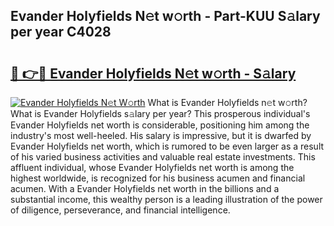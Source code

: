 ## Evander Holyfields N𝚎t w𝚘rth - Part-KUU S𝚊lary per year C4028

# <h2><a href="http://gc4a5av.nevu.top/?p=Evander+Holyfields">🔗 👉🔴 Evander Holyfields N𝚎t w𝚘rth - S𝚊lary</a></h2>

[![Evander Holyfields N𝚎t W𝚘rth](https://i.imgur.com/Oavwk0R.jpeg)](http://gc4a5av.nevu.top/?p=Evander+Holyfields)
What is Evander Holyfields n𝚎t w𝚘rth? What is Evander Holyfields s𝚊lary per year?
This prosperous individual's Evander Holyfields net worth is considerable, positioning him among the industry's most well-heeled. His salary is impressive, but it is dwarfed by Evander Holyfields net worth, which is rumored to be even larger as a result of his varied business activities and valuable real estate investments. This affluent individual, whose Evander Holyfields net worth is among the highest worldwide, is recognized for his business acumen and financial acumen. With a Evander Holyfields net worth in the billions and a substantial income, this wealthy person is a leading illustration of the power of diligence, perseverance, and financial intelligence.
